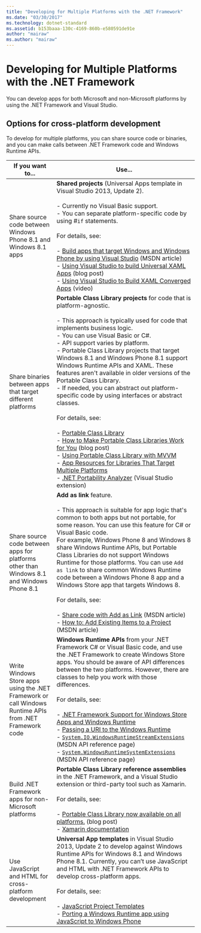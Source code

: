 ```yaml
---
title: "Developing for Multiple Platforms with the .NET Framework"
ms.date: "03/30/2017"
ms.technology: dotnet-standard
ms.assetid: b153baaa-130c-4169-860b-e580591de91e
author: "mairaw"
ms.author: "mairaw"
---
```

# Developing for Multiple Platforms with the .NET Framework
You can develop apps for both Microsoft and non-Microsoft platforms by using the .NET Framework and Visual Studio.  
  
## Options for cross-platform development  
 To develop for multiple platforms, you can share source code or binaries, and you can make calls between .NET Framework code and Windows Runtime APIs.  
  
|If you want to...|Use...|  
|-----------------------|------------|  
|Share source code between Windows Phone 8.1 and Windows 8.1 apps|**Shared projects** (Universal Apps template in Visual Studio 2013, Update 2).<br /><br /> -   Currently no Visual Basic support.<br />-   You can separate platform-specific code by using #`if` statements.<br /><br /> For details, see:<br /><br /> -   [Build apps that target Windows and Windows Phone by using Visual Studio](https://msdn.microsoft.com/library/windows/apps/dn609832.aspx) (MSDN article)<br />-   [Using Visual Studio to build Universal XAML Apps](https://blogs.msdn.microsoft.com/visualstudio/2014/04/14/using-visual-studio-to-build-universal-xaml-apps/) (blog post)<br />-   [Using Visual Studio to Build XAML Converged Apps](https://channel9.msdn.com/Events/Build/2014/3-591) (video)|  
|Share binaries between apps that target different platforms|**Portable Class Library projects** for code that is platform-agnostic.<br /><br /> -   This approach is typically used for code that implements business logic.<br />-   You can use Visual Basic or C#.<br />-   API support varies by platform.<br />-   Portable Class Library projects that target Windows 8.1 and Windows Phone 8.1 support Windows Runtime APIs and XAML. These features aren't available in older versions of the Portable Class Library.<br />-   If needed, you can abstract out platform-specific code by using interfaces or abstract classes.<br /><br /> For details, see:<br /><br /> -   [Portable Class Library](../../../docs/standard/cross-platform/cross-platform-development-with-the-portable-class-library.md)<br />-   [How to Make Portable Class Libraries Work for You](https://blogs.msdn.microsoft.com/dsplaisted/2012/08/27/how-to-make-portable-class-libraries-work-for-you/) (blog post)<br />-   [Using Portable Class Library with MVVM](../../../docs/standard/cross-platform/using-portable-class-library-with-model-view-view-model.md) <br />-   [App Resources for Libraries That Target Multiple Platforms](../../../docs/standard/cross-platform/app-resources-for-libraries-that-target-multiple-platforms.md) <br />-   [.NET Portability Analyzer](http://visualstudiogallery.msdn.microsoft.com/1177943e-cfb7-4822-a8a6-e56c7905292b) (Visual Studio extension)|  
|Share source code between apps for platforms other than Windows 8.1 and Windows Phone 8.1|**Add as link** feature.<br /><br /> -   This approach is suitable for app logic that's common to both apps but not portable, for some reason. You can use this feature for C# or Visual Basic code.<br />     For example, Windows Phone 8 and Windows 8 share Windows Runtime APIs, but Portable Class Libraries do not support Windows Runtime for those platforms. You can use `Add as link` to share common Windows Runtime code between a Windows Phone 8 app and a Windows Store app that targets Windows 8.<br /><br /> For details, see:<br /><br /> -   [Share code with Add as Link](http://msdn.microsoft.com/library/windowsphone/develop/jj714082\(v=vs.105\).aspx) (MSDN article)<br />-   [How to: Add Existing Items to a Project](http://msdn.microsoft.com/library/vstudio/9f4t9t92\(v=vs.100\).aspx) (MSDN article)|  
|Write Windows Store apps using the .NET Framework or call Windows Runtime APIs from .NET Framework code|**Windows Runtime APIs** from your .NET Framework C# or Visual Basic code, and use the .NET Framework to create Windows Store apps. You should be aware of API differences between the two platforms. However, there are classes to help you work with those differences.<br /><br /> For details, see:<br /><br /> -   [.NET Framework Support for Windows Store Apps and Windows Runtime](../../../docs/standard/cross-platform/support-for-windows-store-apps-and-windows-runtime.md) <br />-   [Passing a URI to the Windows Runtime](../../../docs/standard/cross-platform/passing-a-uri-to-the-windows-runtime.md) <br />-   <!--zz <xref:System.IO.WindowsRuntimeStreamExtensions>--> [`System.IO.WindowsRuntimeStreamExtensions`](https://msdn.microsoft.com/library/system.io.windowsruntimestreamextensions(v=vs.110).aspx) (MSDN API reference page)<br />-   <!--zz <xref:System.WindowsRuntimeSystemExtensions>--> [`System.WindowsRuntimeSystemExtensions`](https://msdn.microsoft.com/library/system.windowsruntimesystemextensions(v=vs.110).aspx) (MSDN API reference page)|  
|Build .NET Framework apps for non-Microsoft platforms|**Portable Class Library reference assemblies** in the .NET Framework, and a Visual Studio extension or third-party tool such as Xamarin.<br /><br /> For details, see:<br /><br /> -   [Portable Class Library now available on all platforms.](http://blogs.msdn.com/b/dotnet/archive/2013/10/14/portable-class-library-pcl-now-available-on-all-platforms.aspx) (blog post)<br />-   [Xamarin documentation](/xamarin)|  
|Use JavaScript and HTML for cross-platform development|**Universal App templates** in Visual Studio 2013, Update 2 to develop against Windows Runtime APIs for Windows 8.1 and Windows Phone 8.1. Currently, you can’t use JavaScript and HTML with .NET Framework APIs to develop cross-platform apps.<br /><br /> For details, see:<br /><br /> -   [JavaScript Project Templates](http://msdn.microsoft.com/library/windows/apps/hh758331.aspx)<br />-   [Porting a Windows Runtime app using JavaScript to Windows Phone](http://msdn.microsoft.com/library/windows/apps/dn636144.aspx)|
